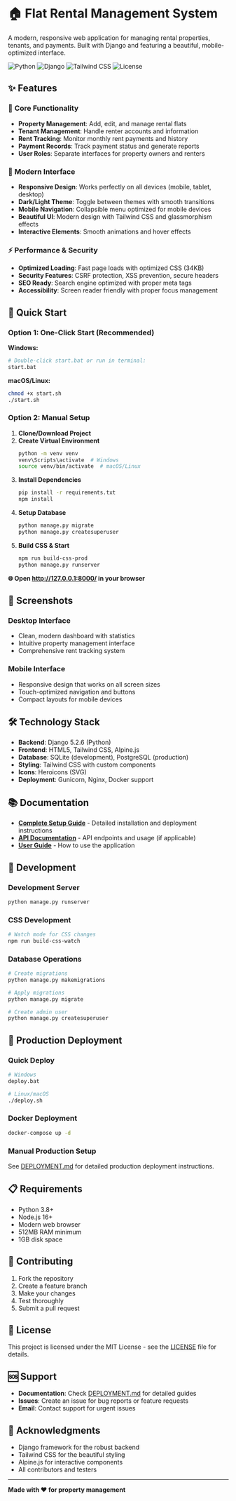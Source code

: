 # 🏠 Flat Rental Management System

A modern, responsive web application for managing rental properties, tenants, and payments. Built with Django and featuring a beautiful, mobile-optimized interface.

![Python](https://img.shields.io/badge/Python-3.8+-blue.svg)
![Django](https://img.shields.io/badge/Django-5.2.6-green.svg)
![Tailwind CSS](https://img.shields.io/badge/Tailwind%20CSS-3.0+-blue.svg)
![License](https://img.shields.io/badge/License-MIT-yellow.svg)

## ✨ Features

### 🎯 **Core Functionality**
- **Property Management**: Add, edit, and manage rental flats
- **Tenant Management**: Handle renter accounts and information
- **Rent Tracking**: Monitor monthly rent payments and history
- **Payment Records**: Track payment status and generate reports
- **User Roles**: Separate interfaces for property owners and renters

### 🎨 **Modern Interface**
- **Responsive Design**: Works perfectly on all devices (mobile, tablet, desktop)
- **Dark/Light Theme**: Toggle between themes with smooth transitions
- **Mobile Navigation**: Collapsible menu optimized for mobile devices
- **Beautiful UI**: Modern design with Tailwind CSS and glassmorphism effects
- **Interactive Elements**: Smooth animations and hover effects

### ⚡ **Performance & Security**
- **Optimized Loading**: Fast page loads with optimized CSS (34KB)
- **Security Features**: CSRF protection, XSS prevention, secure headers
- **SEO Ready**: Search engine optimized with proper meta tags
- **Accessibility**: Screen reader friendly with proper focus management

## 🚀 Quick Start

### **Option 1: One-Click Start (Recommended)**

**Windows:**
```bash
# Double-click start.bat or run in terminal:
start.bat
```

**macOS/Linux:**
```bash
chmod +x start.sh
./start.sh
```

### **Option 2: Manual Setup**

1. **Clone/Download Project**
2. **Create Virtual Environment**
   ```bash
   python -m venv venv
   venv\Scripts\activate  # Windows
   source venv/bin/activate  # macOS/Linux
   ```
3. **Install Dependencies**
   ```bash
   pip install -r requirements.txt
   npm install
   ```
4. **Setup Database**
   ```bash
   python manage.py migrate
   python manage.py createsuperuser
   ```
5. **Build CSS & Start**
   ```bash
   npm run build-css-prod
   python manage.py runserver
   ```

**🌐 Open http://127.0.0.1:8000/ in your browser**

## 📱 Screenshots

### Desktop Interface
- Clean, modern dashboard with statistics
- Intuitive property management interface
- Comprehensive rent tracking system

### Mobile Interface
- Responsive design that works on all screen sizes
- Touch-optimized navigation and buttons
- Compact layouts for mobile devices

## 🛠️ Technology Stack

- **Backend**: Django 5.2.6 (Python)
- **Frontend**: HTML5, Tailwind CSS, Alpine.js
- **Database**: SQLite (development), PostgreSQL (production)
- **Styling**: Tailwind CSS with custom components
- **Icons**: Heroicons (SVG)
- **Deployment**: Gunicorn, Nginx, Docker support

## 📚 Documentation

- **[Complete Setup Guide](DEPLOYMENT.md)** - Detailed installation and deployment instructions
- **[API Documentation](docs/api.md)** - API endpoints and usage (if applicable)
- **[User Guide](docs/user-guide.md)** - How to use the application

## 🔧 Development

### **Development Server**
```bash
python manage.py runserver
```

### **CSS Development**
```bash
# Watch mode for CSS changes
npm run build-css-watch
```

### **Database Operations**
```bash
# Create migrations
python manage.py makemigrations

# Apply migrations
python manage.py migrate

# Create admin user
python manage.py createsuperuser
```

## 🚀 Production Deployment

### **Quick Deploy**
```bash
# Windows
deploy.bat

# Linux/macOS
./deploy.sh
```

### **Docker Deployment**
```bash
docker-compose up -d
```

### **Manual Production Setup**
See [DEPLOYMENT.md](DEPLOYMENT.md) for detailed production deployment instructions.

## 📋 Requirements

- Python 3.8+
- Node.js 16+
- Modern web browser
- 512MB RAM minimum
- 1GB disk space

## 🤝 Contributing

1. Fork the repository
2. Create a feature branch
3. Make your changes
4. Test thoroughly
5. Submit a pull request

## 📄 License

This project is licensed under the MIT License - see the [LICENSE](LICENSE) file for details.

## 🆘 Support

- **Documentation**: Check [DEPLOYMENT.md](DEPLOYMENT.md) for detailed guides
- **Issues**: Create an issue for bug reports or feature requests
- **Email**: Contact support for urgent issues

## 🎉 Acknowledgments

- Django framework for the robust backend
- Tailwind CSS for the beautiful styling
- Alpine.js for interactive components
- All contributors and testers

---

**Made with ❤️ for property management**
